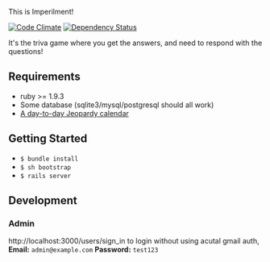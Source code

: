 This is Imperilment!

[![Code Climate](https://codeclimate.com/github/freerunningtech/imperilment.png)](https://codeclimate.com/github/freerunningtech/imperilment)
[![Dependency Status](https://gemnasium.com/freerunningtech/imperilment.png)](https://gemnasium.com/freerunningtech/imperilment)

It's the triva game where you get the answers, and need to respond with the questions!

## Requirements

* ruby >= 1.9.3
* Some database (sqlite3/mysql/postgresql should all work)
* [A day-to-day Jeopardy calendar](http://www.amazon.com/Jeopardy-2015-Day-Day-Calendar/dp/1449451942/)

## Getting Started

 - `$ bundle install`
 - `$ sh bootstrap`
 - `$ rails server`

## Development

### Admin

http://localhost:3000/users/sign_in to login without using acutal gmail auth,
 **Email:** `admin@example.com` **Password:** `test123`
